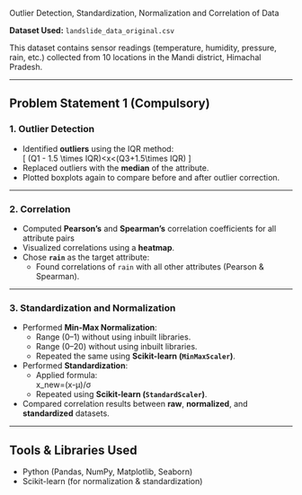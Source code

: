  Outlier Detection, Standardization, Normalization and Correlation of Data

**Dataset Used:** `landslide_data_original.csv`

This dataset contains sensor readings (temperature, humidity, pressure, rain, etc.) collected from 10 locations in the Mandi district, Himachal Pradesh.

---

## Problem Statement 1 (Compulsory)
### 1. Outlier Detection
- Identified **outliers** using the IQR method:  
  \[
  (Q1 - 1.5 \times IQR)<x<(Q3+1.5\times IQR)
  \]  
- Replaced outliers with the **median** of the attribute.  
- Plotted boxplots again to compare before and after outlier correction.  
---
### 2. Correlation
- Computed **Pearson’s** and **Spearman’s** correlation coefficients for all attribute pairs  
- Visualized correlations using a **heatmap**.  
- Chose **`rain`** as the target attribute:  
  - Found correlations of `rain` with all other attributes (Pearson & Spearman).  
---
### 3. Standardization and Normalization
- Performed **Min-Max Normalization**:
  - Range (0–1) without using inbuilt libraries.  
  - Range (0–20) without using inbuilt libraries.  
  - Repeated the same using **Scikit-learn (`MinMaxScaler`)**.  
- Performed **Standardization**:
  - Applied formula:  
  x_new=(x-μ)/σ
  - Repeated using **Scikit-learn (`StandardScaler`)**.  
- Compared correlation results between **raw**, **normalized**, and **standardized** datasets.  
---
## Tools & Libraries Used
- Python (Pandas, NumPy, Matplotlib, Seaborn)  
- Scikit-learn (for normalization & standardization)  
